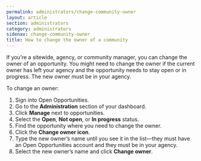 ```yaml
---
permalink: administrators/change-community-owner
layout: article
section: administrators
category: administrators
sidenav: change-community-owner
title: How to change the owner of a community
---
```

If you’re a sitewide, agency, or community manager, you can change the owner of an opportunity. You might need to change the owner if the current owner has left your agency and the opportunity needs to stay open or in progress.  The new owner must be in your agency.

To change an owner:

1.	Sign into Open Opportunities.
2.	Go to the **Administration** section of your dashboard.
3.	Click **Manage** next to opportunities.
4.	Select the **Open**, **Not open**, or **In progress** status.
5.	Find the opportunity where you need to change the owner.
6.	Click the **Change owner icon**.
7.	Type the new owner’s name until you see it in the list—they must have an Open Opportunities account and they must be in your agency.
8.	Select the new owner’s name and click **Change owner**.
